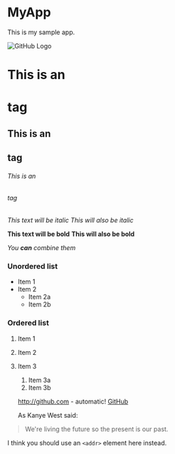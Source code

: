 # MyApp
This is my sample app.

![GitHub Logo](https://encrypted-tbn0.gstatic.com/images?q=tbn:ANd9GcTq5WclSXtpbJuHff3tPgJki-jMzs1X0DVZSditLc2oi5mB0sxmfg)

# This is an <h1> tag
## This is an <h2> tag
###### This is an <h6> tag

*This text will be italic*
_This will also be italic_

**This text will be bold**
__This will also be bold__

_You **can** combine them_

### Unordered list

* Item 1
* Item 2
  * Item 2a
  * Item 2b

### Ordered list

1. Item 1
1. Item 2
1. Item 3
   1. Item 3a
   1. Item 3b


   http://github.com - automatic!
   [GitHub](http://github.com)


   As Kanye West said:

> We're living the future so
> the present is our past.

I think you should use an
`<addr>` element here instead.
